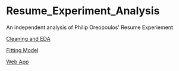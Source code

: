 # Resume_Experiment_Analysis
An independent analysis of Philip Oreopoulos' Resume Experiement


[Cleaning and EDA](https://nbviewer.org/github/ael2193/Resume_Experiment_Analysis/blob/main/Resume%20Experiment%20Cleaning%20and%20Visualization.ipynb#Cleaning-and-Feature-Engineering)

[Fitting Model](https://nbviewer.org/github/ael2193/Resume_Experiment_Analysis/blob/main/Random%20Forest-Feature.ipynb)


[Web App](https://share.streamlit.io/ael2193/resume_experiment_analysis/main/app.py)
